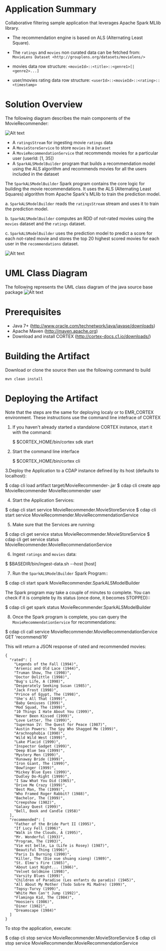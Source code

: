 
# Application Summary
Collaborative filtering sample application that leverages Apache Spark MLlib library.
* The recommendation engine is based on ALS (Alternating Least Square).
* The ``ratings`` and ``movies`` non curated data can be fetched from: `MovieLens Dataset <http://grouplens.org/datasets/movielens/>`

* movies data row structure: ``<movieId>::<title>::<genre1>[|<genre2>...]``
* user/movies rating data row structure: ``<userId>::<movieId>::<rating>::<timestamp>``

# Solution Overview
The following diagram describes the main components of the MovieRecommender:

![Alt text](resources/img/MovieRecommender.png?raw=true "UML Diagram")

* A ``ratingsStream`` for ingesting movie ``ratings`` data 
* A ``MovieStoreService`` to store ``movies`` in a ``Dataset``
* A ``MovieRecommendationService`` that recommends movies for a particular user (userId: [1, 35])
* A ``SparkALSModelBuilder`` program that builds a recommendation model using the ALS algorithm and recommends
  movies for all the users included in the dataset 


The ``SparkALSModelBuilder`` Spark program contains the core logic for building the movie
recommendations. It uses the ALS (Alternating Least Squares) algorithm from Apache Spark's MLlib
to train the prediction model.

a. ``SparkALSModelBuilder`` reads the ``ratingsStream`` stream and uses it to train the prediction
model.  

b. ``SparkALSModelBuilder`` computes an RDD of not-rated movies using the ``movies`` dataset and the ``ratings`` dataset. 

c. ``SparkALSModelBuilder`` uses the prediction model to predict a score for each not-rated 
movie and stores the top 20 highest scored movies for each user in the ``recommendations`` dataset.

![Alt text](resources/img/SparkALS.png?raw=true "UML Diagram")



# UML Class Diagram 
The following represents the UML class diagram of the java source base package 
![Alt text](resources/uml/class-diag.png?raw=true "UML Diagram")
	

# Prerequisites 

* Java 7+  (http://www.oracle.com/technetwork/java/javase/downloads)
* Apache Maven (http://maven.apache.org)
* Download and install CORTEX (http://cortex-docs.c1.io/downloads/)

# Building the Artifact 

Download or clone the source then use the following command to build 
	
	mvn clean install

# Deploying the Artifact
 
Note that the steps are the same for deploying localy or to EMR_CORTEX environment.
These instructions use the command line intefrace of CORTEX
 

1. If you haven't already started a standalone CORTEX instance, start it with the command:

  	$ $CORTEX_HOME/bin/cortex sdk start
  	
2. Start the command line interface 
 
 	$ $CORTEX_HOME/bin/cortex cli 

3.Deploy the Application to a CDAP instance defined by its host (defaults to localhost):

  $ cdap cli load artifact target/MovieRecommender-<version>.jar
  $ cdap cli create app MovieRecommender MovieRecommender <version> user
  
4. Start the Application Services:

  $ cdap cli start service MovieRecommender.MovieStoreService
  $ cdap cli start service MovieRecommender.MovieRecommendationService
  
5. Make sure that the Services are running:

  $ cdap cli get service status MovieRecommender.MovieStoreService
  $ cdap cli get service status MovieRecommender.MovieRecommendationService
  
6. Ingest ``ratings`` and ``movies`` data:

  $ $BASEDIR/bin/ingest-data.sh --host [host]


7. Run the ``SparkALSModelBuilder`` Spark Program::

  $ cdap cli start spark MovieRecommender.SparkALSModelBuilder

The Spark program may take a couple of minutes to complete. You can check if it is complete by its
status (once done, it becomes STOPPED)::

  $ cdap cli get spark status MovieRecommender.SparkALSModelBuilder
  
8. Once the Spark program is complete, you can query the ``MovieRecommendationService`` for recommendations:

  $ cdap cli call service MovieRecommender.MovieRecommendationService GET 'recommend/16'
  
This will return a JSON response of rated and recommended movies:
```
{
  "rated": [
    "Legends of the Fall (1994)",
    "Arsenic and Old Lace (1944)",
    "Truman Show, The (1998)",
    "Doctor Dolittle (1998)",
    "Bug's Life, A (1998)",
    "Desperately Seeking Susan (1985)",
    "Jack Frost (1998)",
    "Prince of Egypt, The (1998)",
    "She's All That (1999)",
    "Baby Geniuses (1999)",
    "Mod Squad, The (1999)",
    "10 Things I Hate About You (1999)",
    "Never Been Kissed (1999)",
    "Love Letter, The (1999)",
    "Superman IV: The Quest for Peace (1987)",
    "Austin Powers: The Spy Who Shagged Me (1999)",
    "Arachnophobia (1990)",
    "Wild Wild West (1999)",
    "Lake Placid (1999)",
    "Inspector Gadget (1999)",
    "Deep Blue Sea (1999)",
    "Mystery Men (1999)",
    "Runaway Bride (1999)",
    "Iron Giant, The (1999)",
    "Bowfinger (1999)",
    "Mickey Blue Eyes (1999)",
    "Dudley Do-Right (1999)",
    "I Saw What You Did (1965)",
    "Drive Me Crazy (1999)",
    "Best Man, The (1999)",
    "Who Framed Roger Rabbit? (1988)",
    "Bachelor, The (1999)",
    "Creepshow (1982)",
    "Galaxy Quest (1999)",
    "Bell, Book and Candle (1958)"
  ],
  "recommended": [
    "Father of the Bride Part II (1995)",
    "If Lucy Fell (1996)",
    "Walk in the Clouds, A (1995)",
    "Mr. Wonderful (1993)",
    "Program, The (1993)",
    "Vie est belle, La (Life is Rosey) (1987)",
    "Beautiful Thing (1996)",
    "Paris Is Burning (1990)",
    "Killer, The (Die xue shuang xiong) (1989)",
    "St. Elmo's Fire (1985)",
    "About Last Night... (1986)",
    "Velvet Goldmine (1998)",
    "Varsity Blues (1999)",
    "Children of Paradise (Les enfants du paradis) (1945)",
    "All About My Mother (Todo Sobre Mi Madre) (1999)",
    "Topsy-Turvy (1999)",
    "White Men Can't Jump (1992)",
    "Flamingo Kid, The (1984)",
    "Hoosiers (1986)",
    "Diner (1982)",
    "Dreamscape (1984)"
  ]
}
```

To stop the application, execute:

  $ cdap cli stop service MovieRecommender.MovieStoreService
  $ cdap cli stop service MovieRecommender.MovieRecommendationService

	